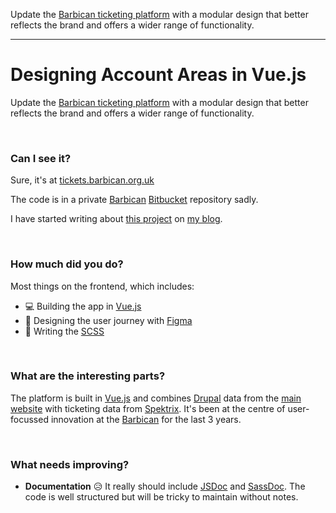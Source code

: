 Update the [Barbican ticketing platform](https://tickets.barbican.org.uk) with a modular design that better reflects the brand and offers a wider range of functionality.

---

# Designing Account Areas in Vue.js

Update the [Barbican ticketing platform](https://tickets.barbican.org.uk) with a modular design that better reflects the brand and offers a wider range of functionality.

<br>

### Can I see it?

Sure, it's at [tickets.barbican.org.uk](https://tickets.barbican.org.uk)

The code is in a private [Barbican](https://barbican.org.uk) [Bitbucket](https://bitbucket.org) repository sadly.

I have started writing about [this project](https://blog.paul.ly/designing-account-areas-in-vuejs) on [my blog](https://blog.paul.ly).

<br>

### How much did you do?

Most things on the frontend, which includes:

- 💻 Building the app in [Vue.js](https://vuejs.org)
- 🎨 Designing the user journey with [Figma](https://figma.com)
- 📝 Writing the [SCSS](https://sass-lang.com)

<br>

### What are the interesting parts?

The platform is built in [Vue.js](https://vuejs.org) and combines [Drupal](https://drupal.org) data from the [main website](https://barbican.org.uk) with ticketing data from [Spektrix](https://spektrix.com). It's been at the centre of user-focussed innovation at the [Barbican](https://barbican.org.uk) for the last 3 years.

<br>

### What needs improving?

- **Documentation** 😥 It really should include [JSDoc](https://jsdoc.app) and [SassDoc](https://sassdoc.com). The code is well structured but will be tricky to maintain without notes.
